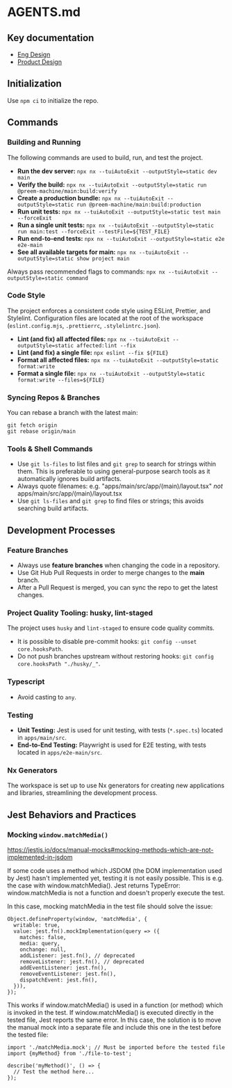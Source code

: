 # AGENTS.md

## Key documentation

- [Eng Design](docs/eng-design.md)
- [Product Design](docs/product-design.md)

## Initialization

Use `npm ci` to initialize the repo.

## Commands

### Building and Running

The following commands are used to build, run, and test the project.

- **Run the dev server:** `npx nx --tuiAutoExit --outputStyle=static dev main`
- **Verify the build:** `npx nx --tuiAutoExit --outputStyle=static run @preem-machine/main:build:verify`
- **Create a production bundle:** `npx nx --tuiAutoExit --outputStyle=static run @preem-machine/main:build:production`
- **Run unit tests:** `npx nx --tuiAutoExit --outputStyle=static test main --forceExit`
- **Run a single unit tests:** `npx nx --tuiAutoExit --outputStyle=static run main:test --forceExit --testFile=${TEST_FILE}`
- **Run end-to-end tests:** `npx nx --tuiAutoExit --outputStyle=static e2e e2e-main`
- **See all available targets for main:** `npx nx --tuiAutoExit --outputStyle=static show project main`

Always pass recommended flags to commands: `npx nx --tuiAutoExit --outputStyle=static command`

### Code Style

The project enforces a consistent code style using ESLint, Prettier, and Stylelint. Configuration files are located at the root of the workspace (`eslint.config.mjs`, `.prettierrc`, `.stylelintrc.json`).

- **Lint (and fix) all affected files:** `npx nx --tuiAutoExit --outputStyle=static affected:lint --fix`
- **Lint (and fix) a single file:** `npx eslint --fix ${FILE}`
- **Format all affected files:** `npx nx --tuiAutoExit --outputStyle=static format:write`
- **Format a single file:** `npx nx --tuiAutoExit --outputStyle=static format:write --files=${FILE}`

### Syncing Repos & Branches

You can rebase a branch with the latest main:

```shell
git fetch origin
git rebase origin/main
```

### Tools & Shell Commands
- Use `git ls-files` to list files and `git grep` to search for strings within them. This is preferable to using general-purpose search tools as it automatically ignores build artifacts.
- Always quote filenames: e.g. "apps/main/src/app/(main)/layout.tsx" _not_ apps/main/src/app/(main)/layout.tsx
- Use `git ls-files` and `git grep` to find files or strings; this avoids searching build artifacts.

## Development Processes

### Feature Branches

- Always use **feature branches** when changing the code in a repository.
- Use Git Hub Pull Requests in order to merge changes to the **main** branch.
- After a Pull Request is merged, you can sync the repo to get the latest changes.

### Project Quality Tooling: husky, lint-staged

The project uses `husky` and `lint-staged` to ensure code quality commits.

- It is possible to disable pre-commit hooks: `git config --unset core.hooksPath`.
- Do not push branches upstream without restoring hooks: `git config core.hooksPath "./husky/_"`.


### Typescript

- Avoid casting to `any`.

### Testing

- **Unit Testing:** Jest is used for unit testing, with tests (`*.spec.ts`) located in `apps/main/src`.
- **End-to-End Testing:** Playwright is used for E2E testing, with tests located in `apps/e2e-main/src`.

### Nx Generators

The workspace is set up to use Nx generators for creating new applications and libraries, streamlining the development process.

## Jest Behaviors and Practices

### Mocking `window.matchMedia()`

https://jestjs.io/docs/manual-mocks#mocking-methods-which-are-not-implemented-in-jsdom

If some code uses a method which JSDOM (the DOM implementation used by Jest) hasn't implemented yet, testing it is not easily possible. This is e.g. the case with window.matchMedia(). Jest returns TypeError: window.matchMedia is not a function and doesn't properly execute the test.

In this case, mocking matchMedia in the test file should solve the issue:


```
Object.defineProperty(window, 'matchMedia', {
  writable: true,
  value: jest.fn().mockImplementation(query => ({
    matches: false,
    media: query,
    onchange: null,
    addListener: jest.fn(), // deprecated
    removeListener: jest.fn(), // deprecated
    addEventListener: jest.fn(),
    removeEventListener: jest.fn(),
    dispatchEvent: jest.fn(),
  })),
});
```

This works if window.matchMedia() is used in a function (or method) which is invoked in the test. If window.matchMedia() is executed directly in the tested file, Jest reports the same error. In this case, the solution is to move the manual mock into a separate file and include this one in the test before the tested file:

```
import './matchMedia.mock'; // Must be imported before the tested file
import {myMethod} from './file-to-test';

describe('myMethod()', () => {
  // Test the method here...
});
```
